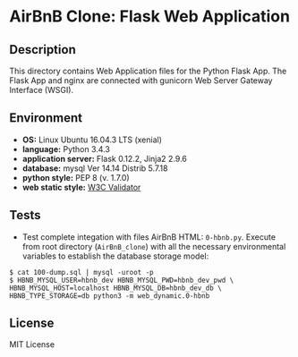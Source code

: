 # AirBnB Clone: Flask Web Application

## Description

This directory contains Web Application files for the Python Flask App.
The Flask App and nginx are connected with gunicorn Web Server Gateway
Interface (WSGI).

## Environment

* __OS:__ Linux Ubuntu 16.04.3 LTS (xenial)
* __language:__ Python 3.4.3
* __application server:__ Flask 0.12.2, Jinja2 2.9.6
* __database:__ mysql Ver 14.14 Distrib 5.7.18
* __python style:__ PEP 8 (v. 1.7.0)
* __web static style:__ [W3C Validator](https://validator.w3.org/)

## Tests

* Test complete integation with files AirBnB HTML: `0-hbnb.py`.  Execute
  from root directory (`AirBnB_clone`) with all the necessary environmental
  variables to establish the database storage model:

```
$ cat 100-dump.sql | mysql -uroot -p
$ HBNB_MYSQL_USER=hbnb_dev HBNB_MYSQL_PWD=hbnb_dev_pwd \
HBNB_MYSQL_HOST=localhost HBNB_MYSQL_DB=hbnb_dev_db \
HBNB_TYPE_STORAGE=db python3 -m web_dynamic.0-hbnb
```

## License

MIT License
